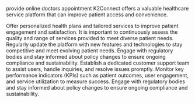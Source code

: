 provide online doctors appointment 
K2Connect offers a valuable healthcare service platform that can improve patient access and convenience.

Offer personalized health plans and tailored services to improve patient engagement and satisfaction.
It is important to continuously assess the quality and range of services provided to meet diverse patient needs.
Regularly update the platform with new features and technologies to stay competitive and meet evolving patient needs.
Engage with regulatory bodies and stay informed about policy changes to ensure ongoing compliance and sustainability.
Establish a dedicated customer support team to assist users, handle inquiries, and resolve issues promptly.
Monitor key performance indicators (KPIs) such as patient outcomes, user engagement, and service utilization to measure success.
Engage with regulatory bodies and stay informed about policy changes to ensure ongoing compliance and sustainability.
